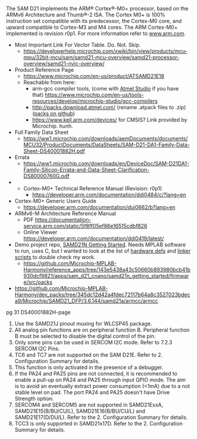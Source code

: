 
The SAM D21 implements the ARM® Cortex®-M0+ processor, based on the ARMv6 Architecture and Thumb®-2 ISA. The Cortex M0+ is 100% instruction set compatible with its predecessor, the Cortex-M0 core, and upward compatible to Cortex-M3 and M4 cores. The ARM Cortex-M0+ implemented is revision r0p1. For more information refer to www.arm.com.

[dsheet]:https://ww1.microchip.com/downloads/aemDocuments/documents/MCU32/ProductDocuments/DataSheets/SAM-D21-DA1-Family-Data-Sheet-DS40001882H.pdf
[trm]:https://developer.arm.com/documentation/ddi0484/latest/
[arch]:https://documentation-service.arm.com/static/5f8ff05ef86e16515cdbf826
[errata]:(https://ww1.microchip.com/downloads/en/DeviceDoc/SAM-D21DA1-Family-Silicon-Errata-and-Data-Sheet-Clarification-DS80000760G.pdf)

- Most Important Link For Vector Table. Do. Not. Skip.
    - https://developerhelp.microchip.com/xwiki/bin/view/products/mcu-mpu/32bit-mcu/sam/samd21-mcu-overview/samd21-processor-overview/samd21-nvic-overview/
- Product Reference Page
    - https://www.microchip.com/en-us/product/ATSAMD21E18
    - Reachable from here:
        - arm-gcc compiler tools, (come with [Atmel Studio](https://www.microchip.com/en-us/tools-resources/develop/microchip-studio) if you have that) https://www.microchip.com/en-us/tools-resources/develop/microchip-studio/gcc-compilers
        - http://packs.download.atmel.com/ (rename .atpack files to .zip) ([packs on github](https://github.com/Microchip-MPLAB-Harmony/dev_packs/tree/master/Microchip))
        - https://www.keil.arm.com/devices/ for CMSIS? Link provided by Microchip. hunh.
- Full Family Data Sheet
    - https://ww1.microchip.com/downloads/aemDocuments/documents/MCU32/ProductDocuments/DataSheets/SAM-D21-DA1-Family-Data-Sheet-DS40001882H.pdf
- Errata
    - https://ww1.microchip.com/downloads/en/DeviceDoc/SAM-D21DA1-Family-Silicon-Errata-and-Data-Sheet-Clarification-DS80000760G.pdf
- - Cortex-M0+ Technical Reference Manual (Revision: r0p1) 
    - https://developer.arm.com/documentation/ddi0484/c/?lang=en
- Cortex-M0+ Generic Users Guide
    - https://developer.arm.com/documentation/dui0662/b?lang=en
- ARMv6-M Architecture Reference Manual
    - PDF https://documentation-service.arm.com/static/5f8ff05ef86e16515cdbf826
    - Online Viewer https://developer.arm.com/documentation/ddi0419/latest/
- Demo project repo, [SAMD21N Getting Started](https://github.com/Microchip-MPLAB-Harmony/reference_apps/blob/143e5438a43c50660b893980bcb41b930dcf9821/apps/sam_d21_cnano/samd21n_getting_started/). Needs MPLAB software to run, uses C, but I wanted to look at the list of [hardware defs](https://github.com/Microchip-MPLAB-Harmony/reference_apps/tree/143e5438a43c50660b893980bcb41b930dcf9821/apps/sam_d21_cnano/samd21n_getting_started/firmware/src/config/sam_d21_cnano) and [linker scripts](https://github.com/Microchip-MPLAB-Harmony/reference_apps/blob/143e5438a43c50660b893980bcb41b930dcf9821/apps/sam_d21_cnano/samd21n_getting_started/firmware/src/config/sam_d21_cnano/ATSAMD21G17D.ld) to double check my work. 
    - https://github.com/Microchip-MPLAB-Harmony/reference_apps/tree/143e5438a43c50660b893980bcb41b930dcf9821/apps/sam_d21_cnano/samd21n_getting_started/firmware/src/packs
- https://github.com/Microchip-MPLAB-Harmony/dev_packs/tree/345dc12d42a4fdec72117b64a8c3527023bdeca9/Microchip/SAMD21_DFP/3.6.144/samd21a/armcc/armcc



pg 31 DS40001882H-page

1. Use the SAMD21J pinout muxing for WLCSP45 package.
2. All analog pin functions are on peripheral function B. Peripheral function B must be selected to disable the digital control of the pin.
3. Only some pins can be used in SERCOM I2C mode. Refer to 7.2.3 SERCOM I2C Pins.
4. TC6 and TC7 are not supported on the SAM D21E. Refer to 2. Configuration Summary for details.
5. This function is only activated in the presence of a debugger.
6. If the PA24 and PA25 pins are not connected, it is recommended to enable a pull-up on PA24 and PA25
through input GPIO mode. The aim is to avoid an eventually extract power consumption (<1mA) due to a not stable level on pad. The port PA24 and PA25 doesn't have Drive Strength option.
7. SERCOM4 and SERCOM5 are not supported in SAMD21ExxA, SAMD21E15(B/BU/CU/L), SAMD21E16(B/BU/CU/L) and SAMD21E17(D/DU/L). Refer to the 2. Configuration Summary for details.
8. TCC3 is only supported in SAMD21x17D. Refer to the 2. Configuration Summary for details.